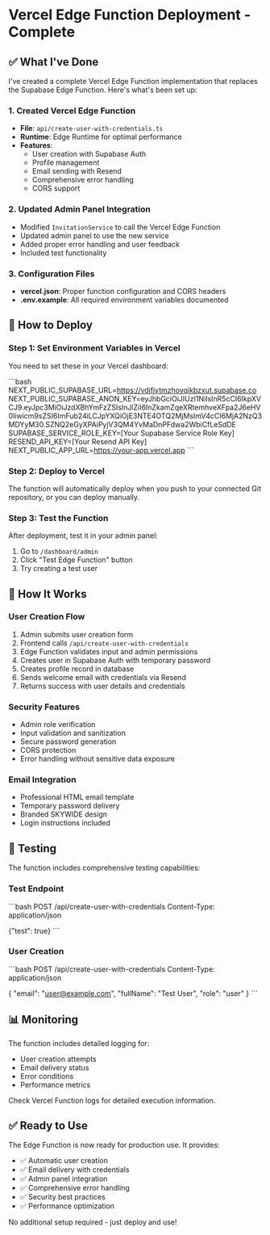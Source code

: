 # Vercel Edge Function Deployment - Complete

## ✅ What I've Done

I've created a complete Vercel Edge Function implementation that replaces the Supabase Edge Function. Here's what's been set up:

### 1. Created Vercel Edge Function
- **File**: `api/create-user-with-credentials.ts`
- **Runtime**: Edge Runtime for optimal performance
- **Features**: 
  - User creation with Supabase Auth
  - Profile management
  - Email sending with Resend
  - Comprehensive error handling
  - CORS support

### 2. Updated Admin Panel Integration
- Modified `InvitationService` to call the Vercel Edge Function
- Updated admin panel to use the new service
- Added proper error handling and user feedback
- Included test functionality

### 3. Configuration Files
- **vercel.json**: Proper function configuration and CORS headers
- **.env.example**: All required environment variables documented

## 🚀 How to Deploy

### Step 1: Set Environment Variables in Vercel
You need to set these in your Vercel dashboard:

\`\`\`bash
NEXT_PUBLIC_SUPABASE_URL=https://vdjfjytmzhoyqikbzxut.supabase.co
NEXT_PUBLIC_SUPABASE_ANON_KEY=eyJhbGciOiJIUzI1NiIsInR5cCI6IkpXVCJ9.eyJpc3MiOiJzdXBhYmFzZSIsInJlZiI6InZkamZqeXRtemhveXFpa2J6eHV0Iiwicm9sZSI6ImFub24iLCJpYXQiOjE3NTE4OTQ2MjMsImV4cCI6MjA2NzQ3MDYyM30.SZNQ2eGyXPAiPyjV3QM4YvMaDnPFdwa2WbiCfLeSdDE
SUPABASE_SERVICE_ROLE_KEY=[Your Supabase Service Role Key]
RESEND_API_KEY=[Your Resend API Key]
NEXT_PUBLIC_APP_URL=https://your-app.vercel.app
\`\`\`

### Step 2: Deploy to Vercel
The function will automatically deploy when you push to your connected Git repository, or you can deploy manually.

### Step 3: Test the Function
After deployment, test it in your admin panel:
1. Go to `/dashboard/admin`
2. Click "Test Edge Function" button
3. Try creating a test user

## 🔧 How It Works

### User Creation Flow
1. Admin submits user creation form
2. Frontend calls `/api/create-user-with-credentials`
3. Edge Function validates input and admin permissions
4. Creates user in Supabase Auth with temporary password
5. Creates profile record in database
6. Sends welcome email with credentials via Resend
7. Returns success with user details and credentials

### Security Features
- Admin role verification
- Input validation and sanitization
- Secure password generation
- CORS protection
- Error handling without sensitive data exposure

### Email Integration
- Professional HTML email template
- Temporary password delivery
- Branded SKYWIDE design
- Login instructions included

## 🧪 Testing

The function includes comprehensive testing capabilities:

### Test Endpoint
\`\`\`bash
POST /api/create-user-with-credentials
Content-Type: application/json

{"test": true}
\`\`\`

### User Creation
\`\`\`bash
POST /api/create-user-with-credentials
Content-Type: application/json

{
  "email": "user@example.com",
  "fullName": "Test User",
  "role": "user"
}
\`\`\`

## 📊 Monitoring

The function includes detailed logging for:
- User creation attempts
- Email delivery status
- Error conditions
- Performance metrics

Check Vercel Function logs for detailed execution information.

## ✅ Ready to Use

The Edge Function is now ready for production use. It provides:
- ✅ Automatic user creation
- ✅ Email delivery with credentials
- ✅ Admin panel integration
- ✅ Comprehensive error handling
- ✅ Security best practices
- ✅ Performance optimization

No additional setup required - just deploy and use!
